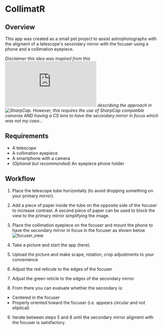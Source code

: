# CollimatR

## Overview
This app was created as a small pet project to assist astrophotographs with the aligment of a telescope's secondary mirror with the focuser using a phone and a collimation eyepiece.

_Disclaimer this idea was inspired from this ![post](https://forums.sharpcap.co.uk/viewtopic.php?t=5936) describing the approach in ![SharpCap](https://www.sharpcap.co.uk/). However, this requires the use of SharpCap compatible cameras AND having a CS lens to have the secondary mirror in focus which was not my case..._


## Requirements
- A telescope
- A collimation eyepiece
- A smartphone with a camera
- _(Optional but recommended)_ An eyepiece phone holder


## Workflow
1. Place the telescope tube horizontally (to avoid dropping something on your primary mirror).
2. Add a piece of paper inside the tube on the opposite side of the focuser to increase contrast. A second piece of paper can be used to block the view to the primary mirror simplifying the image.
3. Place the collimation eyepiece on the focuser and mount the phone to have the secondary mirror in focus in the focuser as shown below.
![focuser_view](https://github.com/guiastrennec/CollimatR/assets/7304883/4f6888f1-3542-48f9-9203-cb430ef72055)

4. Take a picture and start the app (here).
5. Upload the picture and make scape, rotation, crop adjustments to your convenience
6. Adjust the red reticule to the edges of the focuser
7. Adjust the green reticle to the edges of the secondary mirror
8. From there you can evaluate whether the secondary is:
- Centered in the focuser
- Properly oriented toward the focuser (i.e. appears circular and not eliptical)
9. Iterate between steps 5 and 8 until the secondary mirror aligment with the focuser is satisfactory.
  
